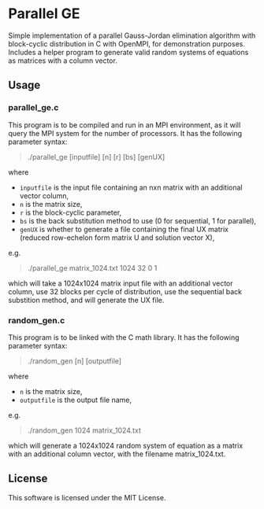 # Parallel GE

Simple implementation of a parallel Gauss-Jordan elimination algorithm with block-cyclic distribution in C with OpenMPI, for demonstration purposes. Includes a helper program to generate valid random systems of equations as matrices with a column vector.

## Usage

### parallel_ge.c

This program is to be compiled and run in an MPI environment, as it will query the MPI system for the number of processors. It has the following parameter syntax:

>./parallel_ge [inputfile] [n] [r] [bs] [genUX]

where

- `inputfile` is the input file containing an nxn matrix with an additional vector column,
- `n` is the matrix size,
- `r` is the block-cyclic parameter,
- `bs` is the back substitution method to use (0 for sequential, 1 for parallel),
- `genUX` is whether to generate a file containing the final UX matrix (reduced row-echelon form matrix U and solution vector X),

e.g.

>./parallel_ge matrix_1024.txt 1024 32 0 1

which will take a 1024x1024 matrix input file with an additional vector column, use 32 blocks per cycle of distribution, use the sequential back substition method, and will generate the UX file.

### random_gen.c

This program is to be linked with the C math library. It has the following parameter syntax:

>./random_gen [n] [outputfile]

where

- `n` is the matrix size,
- `outputfile` is the output file name,

e.g.

>./random_gen 1024 matrix_1024.txt

which will generate a 1024x1024 random system of equation as a matrix with an additional column vector, with the filename matrix_1024.txt.

## License

This software is licensed under the MIT License.
